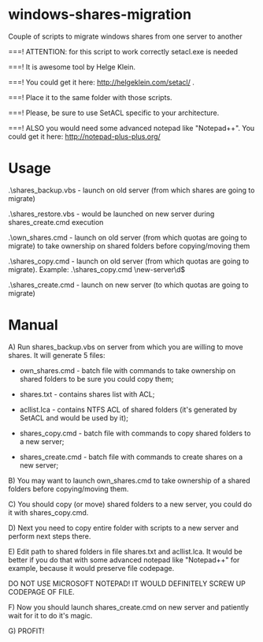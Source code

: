 windows-shares-migration
========================

Couple of scripts to migrate windows shares from one server to another

===! ATTENTION: for this script to work correctly setacl.exe is needed

===! It is awesome tool by Helge Klein.

===! You could get it here: http://helgeklein.com/setacl/ .

===! Place it to the same folder with those scripts.

===! Please, be sure to use SetACL specific to your architecture.

===! ALSO you would need some advanced notepad like "Notepad++". You could get it here: http://notepad-plus-plus.org/

Usage
=====

.\shares_backup.vbs - launch on old server (from which shares are going to migrate)

.\shares_restore.vbs - would be launched on new server during shares_create.cmd execution

.\own_shares.cmd - launch on old server (from which quotas are going to migrate) to take
ownership on shared folders before copying/moving them

.\shares_copy.cmd - launch on old server (from which quotas are going to migrate). 
Example: .\shares_copy.cmd \\new-server\d$

.\shares_create.cmd - launch on new server (to which quotas are going to migrate)

Manual
======

A) Run shares_backup.vbs on server from which you are willing to move shares. It will generate 5 files:

 * own_shares.cmd - batch file with commands to take ownership on shared folders to be sure you could
copy them;

 * shares.txt - contains shares list with ACL;

 * acllist.lca - contains NTFS ACL of shared folders (it's generated by SetACL and would be used by it);

 * shares_copy.cmd - batch file with commands to copy shared folders to a new server;

 * shares_create.cmd - batch file with commands to create shares on a new server;

B) You may want to launch own_shares.cmd to take ownership of a shared folders before copying/moving
them.

C) You should copy (or move) shared folders to a new server, you could do it with shares_copy.cmd.

D) Next you need to copy entire folder with scripts to a new server and perform next steps there. 

E) Edit path to shared folders in file shares.txt and acllist.lca. It would be better if you do that
with some advanced notepad like "Notepad++" for example, because it would preserve file codepage.

DO NOT USE MICROSOFT NOTEPAD! IT WOULD DEFINITELY SCREW UP CODEPAGE OF FILE.

F) Now you should launch shares_create.cmd on new server and patiently wait for it to do it's magic.

G) PROFIT!
